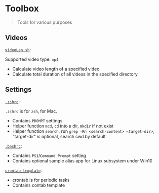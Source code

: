 # Toolbox
> Tools for various purposes

## Videos

[`videoLen.sh`](./VideoTools/videoLen.sh):

Supported video type: `mp4`

- Calculate video length of a specified video
- Calculate total duration of all videos in the specified directory

## Settings

[`.zshrc`](./setting/zshrc.sh):

`.zshrc` is for `zsh`, for Mac. 

- Contains `PROMPT` settings
- Helper function `mcd`, `cd` into a dir, `mkdir` if not exist
- Helper function `search`, run `grep -Rn <search-content> <target-dir>`, "target-dir" is optional, search cwd by default

[`.bashrc`](./setting/bashrc.sh):

- Contains `PS1`/`Command Prompt` setting
- Contains optional sample alias app for Linux subsystem under Win10

[`crontab template`](./setting/crontab.sh):
- crontab is for periodic tasks
- Contains contab template

